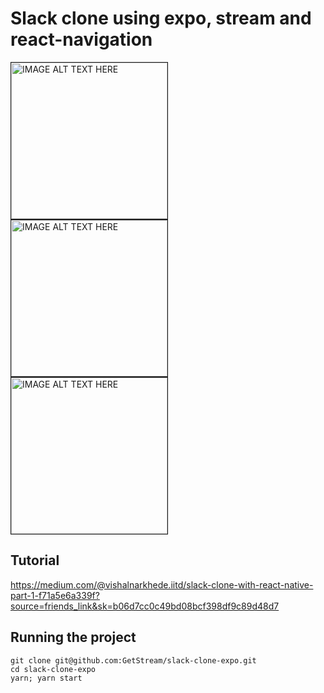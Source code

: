 # Slack clone using expo, stream and react-navigation

<div style="display: inline">
<img src="./screenshots/1.png" alt="IMAGE ALT TEXT HERE" width="250" border="1" style="margin-right: 30px" />
<img src="./screenshots/2.png" alt="IMAGE ALT TEXT HERE" width="250" border="1" style="margin-right: 30px" />
<img src="./screenshots/3.png" alt="IMAGE ALT TEXT HERE" width="250" border="1" />
</div>

## Tutorial

https://medium.com/@vishalnarkhede.iitd/slack-clone-with-react-native-part-1-f71a5e6a339f?source=friends_link&sk=b06d7cc0c49bd08bcf398df9c89d48d7



## Running the project

```
git clone git@github.com:GetStream/slack-clone-expo.git
cd slack-clone-expo
yarn; yarn start
```
